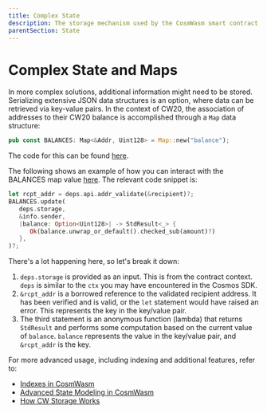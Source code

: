 ```yaml
---
title: Complex State
description: The storage mechanism used by the CosmWasm smart contract system to persist data across multiple blockchain transactions
parentSection: State
---
```


# Complex State and Maps

In more complex solutions, additional information might need to be stored. Serializing extensive JSON data structures is an option, where data can be retrieved via key-value pairs. In the context of CW20, the association of addresses to their CW20 balance is accomplished through a `Map` data structure:

```rust
pub const BALANCES: Map<&Addr, Uint128> = Map::new("balance");
```

The code for this can be found [here](https://github.com/CosmWasm/cw-plus/blob/main/contracts/cw20-base/src/state.rs#L35).

The following shows an example of how you can interact with the BALANCES map value [here](https://github.com/CosmWasm/cw-plus/blob/main/contracts/cw20-base/src/contract.rs#L250-L258). The relevant code snippet is:

```rust
let rcpt_addr = deps.api.addr_validate(&recipient)?;
BALANCES.update(
   deps.storage,
   &info.sender,
   |balance: Option<Uint128>| -> StdResult<_> {
      Ok(balance.unwrap_or_default().checked_sub(amount)?)
   },
)?;
```

There's a lot happening here, so let's break it down:

1. `deps.storage` is provided as an input. This is from the contract context. `deps` is similar to the `ctx` you may have encountered in the Cosmos SDK.
2. `&rcpt_addr` is a borrowed reference to the validated recipient address. It has been verified and is valid, or the `let` statement would have raised an error. This represents the key in the key/value pair.
3. The third statement is an anonymous function (lambda) that returns `StdResult` and performs some computation based on the current value of `balance`. `balance` represents the value in the key/value pair, and `&rcpt_addr` is the key.

For more advanced usage, including indexing and additional features, refer to:

- [Indexes in CosmWasm](https://docs.cosmwasm.com/tutorials/storage/indexes)
- [Advanced State Modeling in CosmWasm](https://docs.cosmwasm.com/tutorials/storage/state-modeling)
- [How CW Storage Works](https://docs.cosmwasm.com/tutorials/storage/key-value-store)
